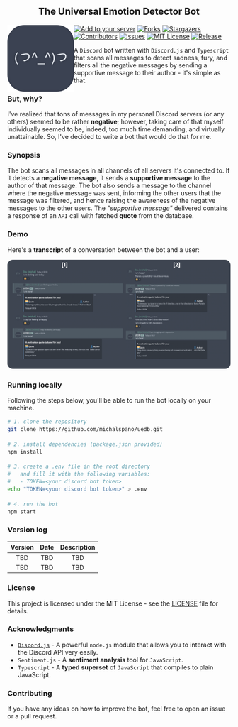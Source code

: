 <h2 align="center">The Universal Emotion Detector Bot</h2>

<img src="images/icon.png" align="left" width="150" height="150" alt="The Universal Emotion Detector Bot icon"/>

[![Add to your server][discord-shield]][discord-url]
[![Forks][forks-shield]][forks-url]
[![Stargazers][stars-shield]][stars-url]
[![Contributors][contributors-shield]][contributors-url]
[![Issues][issues-shield]][issues-url]
[![MIT License][license-shield]][license-url]
[![Release][release-shield]][release-url]

A `Discord` bot written with `Discord.js` and `Typescript` that scans all messages to detect sadness, fury, and filters all the negative messages by sending a supportive message to their author - it's simple as that.

### But, why?

I've realized that tons of messages in my personal Discord servers (or any others) seemed to be rather __negative__; however, taking care of that myself individually seemed to be, indeed, too much time demanding, and virtually unattainable. So, I've decided to write a bot that would do that for me.

### Synopsis

The bot scans all messages in all channels of all servers it's connected to. If it detects a __negative message__, it sends a __supportive message__ to the author of that message. The bot also sends a message to the channel where the negative message was sent, informing the other users that the message was filtered, and hence raising the awareness of the negative messages to the other users. The _"supportive message"_ delivered contains a response of an `API` call with fetched __quote__ from the database.

### Demo

Here's a __transcript__ of a conversation between the bot and a user:

<img src="images/demo.png" alt="The Universal Emotion Detector Bot demo"/>

### Running locally

Following the steps below, you'll be able to run the bot locally on your machine.

```sh
# 1. clone the repository
git clone https://github.com/michalspano/uedb.git

# 2. install dependencies (package.json provided)
npm install

# 3. create a .env file in the root directory
#   and fill it with the following variables:
#   - TOKEN=<your discord bot token>
echo "TOKEN=<your discord bot token>" > .env

# 4. run the bot
npm start
```

### Version log

| Version | Date  | Description |
| :-----: | :---: | :---------: |
| TBD     | TBD   | TBD         |
| TBD     | TBD   | TBD         |

### License

This project is licensed under the MIT License - see the [LICENSE][license-url] file for details.

### Acknowledgments

- [`Discord.js`](https://discord.js.org/#/) - A powerful `node.js` module that allows you to interact with the Discord API very easily.
- `Sentiment.js` - A __sentiment analysis__ tool for `JavaScript`.
- `Typescript` - A __typed superset__ of `JavaScript` that compiles to plain JavaScript.

### Contributing

If you have any ideas on how to improve the bot, feel free to open an issue or a pull request.

<!-- GitHub Shields and links -->
[discord-shield]: https://img.shields.io/badge/Add%20to%20your%20server-7289DA?style=for-the-badge&logo=discord&logoColor=white
[discord-url]: https://discord.com/api/oauth2/authorize?client_id=1086658578598875226&permissions=274877990976&scope=bot
[contributors-shield]: https://img.shields.io/github/contributors/michalspano/uedb.svg?style=for-the-badge
[contributors-url]: https://github.com/michalspano/uedb/graphs/contributors
[forks-shield]: https://img.shields.io/github/forks/michalspano/uedb.svg?style=for-the-badge
[forks-url]: https://github.com/michalspano/uedb/network/members
[stars-shield]: https://img.shields.io/github/stars/michalspano/uedb.svg?style=for-the-badge
[stars-url]: https://github.com/michalspano/uedb/stargazers
[issues-shield]: https://img.shields.io/github/issues/michalspano/uedb.svg?style=for-the-badge
[issues-url]: https://github.com/michalspano/uedb/issues
[license-shield]: https://img.shields.io/github/license/michalspano/uedb.svg?style=for-the-badge
[license-url]: https://github.com/michalspano/uedb/blob/main/LICENSE
[release-shield]: https://img.shields.io/github/tag/michalspano/uedb.svg?style=for-the-badge
[release-url]: https://github.com/michalspano/uedb/tags/latest
